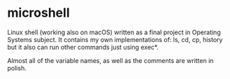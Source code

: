 # microshell
Linux shell (working also on macOS) written as a final project in Operating Systems subject.
It contains my own implementations of: ls, cd, cp, history but it also can run other commands just using exec*.

Almost all of the variable names, as well as the comments are written in polish.
